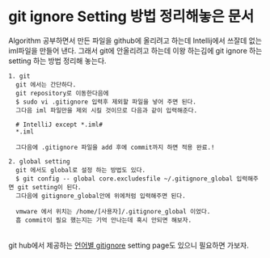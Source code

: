 # git ignore Setting 방법 정리해놓은 문서

Algorithm 공부하면서 만든 파일을 github에 올리려고 하는데 Intellij에서 쓰잘데 없는 iml파일을 만들어 낸다.
그래서 git에 안올리려고 하는데 이왕 하는김에 git ignore 하는 setting 하는 방법 정리해 놓는다.

``` text
1. git
  git 에서는 간단하다.
  git repository로 이동한다음에
  $ sudo vi .gitignore 입력후 제외할 파일을 넣어 주면 된다.
  그다음 iml 파일만을 제외 시킬 것이므로 다음과 같이 입력해준다.
  
  # IntelliJ except *.iml#
  *.iml
  
  그다음에 .gitignore 파일을 add 후에 commit까지 하면 적용 완료.!
  
2. global setting
  git 에서도 global로 설정 하는 방법도 있다.
  $ git config -- global core.excludesfile ~/.gitignore_global 입력해주면 git setting이 된다.
  그다음에 gitignore_global안에 위에처럼 입력해주면 된다. 
  
  vmware 에서 위치는 /home/[사용자]/.gitignore_global 이었다.
  흠 commit이 필요 했는지는 기억 안나는데 혹시 안되면 해보자.
  
```  

git hub에서 제공하는 [언어별 gitignore](https://github.com/github/gitignore) setting page도 있으니 필요하면 가보자.
